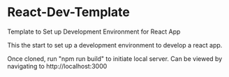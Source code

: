 # React-Dev-Template
Template to Set up Development Environment for React App

This the start to set up a development environment to develop a react app. 

Once cloned, run "npm run build" to initiate local server. 
Can be viewed by navigating to http://localhost:3000
